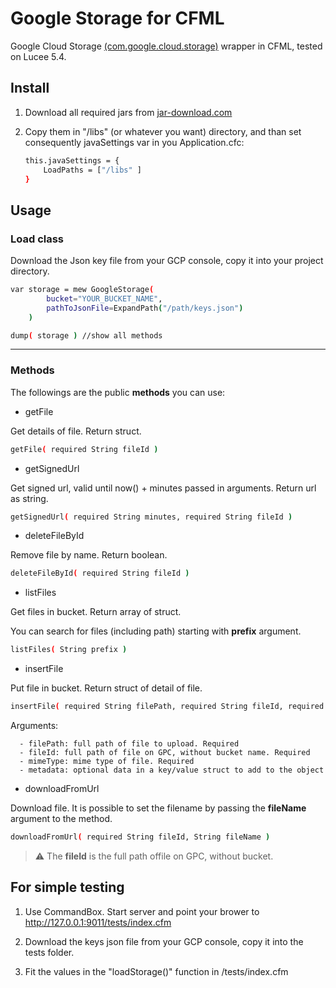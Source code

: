 # Google Storage for CFML
Google Cloud Storage [(com.google.cloud.storage)](https://cloud.google.com/java/docs/reference/google-cloud-storage/latest/com.google.cloud.storage.Storage) wrapper in CFML, tested on Lucee 5.4.

## Install
1. Download all required jars from [jar-download.com](
https://jar-download.com/artifacts/com.google.cloud/google-cloud-storage)

2. Copy them in "/libs" (or whatever you want) directory, and than set consequently javaSettings var in you Application.cfc:
    
    ```sh
	this.javaSettings = {
		LoadPaths = ["/libs" ]
    }
    ```

## Usage

### Load class

Download the Json key file from your GCP console, copy it into your project directory. 

```sh
var storage = mew GoogleStorage( 
        bucket="YOUR_BUCKET_NAME", 
        pathToJsonFile=ExpandPath("/path/keys.json") 
    )

dump( storage ) //show all methods
```

---

### Methods

The followings are the public **methods** you can use:

* getFile

 Get details of file. Return struct.

  ```sh
  getFile( required String fileId ) 
  ```


* getSignedUrl
  
 Get signed url, valid until now() + minutes passed in arguments. Return url as string.

  ```sh
  getSignedUrl( required String minutes, required String fileId ) 
  ```

* deleteFileById

 Remove file by name. Return boolean.

  ```sh
  deleteFileById( required String fileId ) 
  ```

* listFiles

 Get files in bucket. Return array of struct.

 You can search for files (including path) starting with **prefix** argument.

  ```sh
  listFiles( String prefix ) 
  ```

* insertFile

Put file in bucket. Return struct of detail of file.

  ```sh
  insertFile( required String filePath, required String fileId, required String mimeType, Struct metadata ) 
  ```

Arguments:

      - filePath: full path of file to upload. Required
      - fileId: full path of file on GPC, without bucket name. Required
      - mimeType: mime type of file. Required
      - metadata: optional data in a key/value struct to add to the object

* downloadFromUrl

Download file. It is possible to set the filename by passing the **fileName** argument to the method.

  ```sh
  downloadFromUrl( required String fileId, String fileName ) 
  ```

> :warning: The **fileId** is the full path offile on GPC, without bucket.


## For simple testing

1. Use CommandBox. Start server and point your brower to http://127.0.0.1:9011/tests/index.cfm

2. Download the keys json file from your GCP console, copy it into the tests folder.

3. Fit the values in the "loadStorage()" function in /tests/index.cfm
